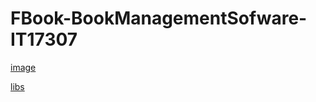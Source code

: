 # FBook-BookManagementSofware-IT17307

[image](https://drive.google.com/drive/folders/15JTckwurXzikP06vl-9oFKQvXg1_YGoD?usp=sharing)

[libs](https://drive.google.com/drive/folders/15JTckwurXzikP06vl-9oFKQvXg1_YGoD?usp=sharing)